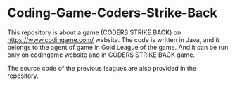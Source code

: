 # Coding-Game-Coders-Strike-Back

This repository is about a game (CODERS STRIKE BACK) on https://www.codingame.com/ website.
The code is written in Java, and it belongs to the agent of game in Gold League of the game. And it can be run only on codingame website and in CODERS STRIKE BACK game.

The source code of the previous leagues are also provided in the repository.
